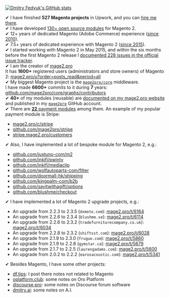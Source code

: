 [![Dmitry Fedyuk's GitHub stats](https://github-readme-stats.vercel.app/api?username=dmitry-fedyuk&show_icons=true&hide=stars&count_private=true)](https://github.com/anuraghazra/github-readme-stats)

✔ I have finished **527 Magento projects** in Upwork, and you can [hire me there](https://www.upwork.com/fl/mage2pro).  
✔ I have developed [130+ open source modules](https://github.com/topics/mage2pro) for Magento 2.  
✔ 12+ years of dedicated Magento (Adobe Commerce) experience ([since 2010](https://magento-forum.ru/user/1)).  
✔ 7.5+ years of dedicated experience with Magento 2 ([since 2015](https://mage2.pro/u/dmitry_fedyuk)).  
✔ I started working with Magento 2 in May 2015, and within the six months before the first Magento 2 release I [documented 228 issues in the official issue tracker](https://github.com/magento/magento2/issues?q=is%3Aissue+author%3Admitry-fedyuk+sort%3Acomments-desc).  
✔ I am the creator of [mage2.pro](https://mage2.pro)  
It has **1600+** registered users (administrators and store owners) of Magento 2: [mage2.pro/u?order=posts_read&period=all](https://mage2.pro/u?order=posts_read&period=all)  
✔ My biggest Magento project is the [`mage2pro/core`](https://github.com/mage2pro/core) middleware.  
I have made **6600+** commits to it during **7** years: [github.com/mage2pro/core/graphs/contributors](https://github.com/mage2pro/core/graphs/contributors)    
✔ **40+** of my modules (reusable) are [documented on my mage2.pro website](mage2.pro/c/extensions) and published in my [`mage2pro`](https://github.com/mage2pro) GitHub account.  
✔ There are [**22** payment modules](https://mage2.pro/tag/payment-extension) among them. 
An example of my popular payment module is Stripe:
- [mage2.pro/c/stripe](https://mage2.pro/c/stripe)
- [github.com/mage2pro/stripe](https://github.com/mage2pro/stripe)
- [stripe.mage2.pro/customers](https://stripe.mage2.pro/customers)

✔ Also, I have implemented a lot of bespoke module for Magento 2, e.g.:
- [github.com/justuno-com/m2](https://github.com/justuno-com/m2)
- [github.com/inkifi/pwinty](https://github.com/inkifi/pwinty)
- [github.com/inkifi/mediaclip](https://github.com/inkifi/mediaclip)
- [github.com/wolfautoparts-com/filter](https://github.com/wolfautoparts-com/filter)
- [github.com/doormall-hk/shipping](https://github.com/doormall-hk/shipping)
- [github.com/kingpalm-com/b2b](https://github.com/kingpalm-com/b2b)
- [github.com/sayitwithagift/options](https://github.com/sayitwithagift/options)
- [github.com/blushme/checkout](https://github.com/blushme/checkout)

✔ I have implemented a lot of Magento 2 upgrade projects, e.g.:
- An upgrade from 2.2.3 to 2.3.5 (`dxmoto.com`): [mage2.pro/t/6164](https://mage2.pro/t/6164)
- An upgrade from 2.2.6 to 2.3.4 (`blushme.se`): [mage2.pro/t/6114](https://mage2.pro/t/6114)
- An upgrade from 2.2.6 to 2.3.2 (`tradefurniturecompany.co.uk`): [mage2.pro/t/6034](https://mage2.pro/t/6034)
- An upgrade from 2.2.8 to 2.3.2 (`shiftsst.com`): [mage2.pro/t/6028](https://mage2.pro/t/6028)
- An upgrade from 2.1.9 to 2.3.0 (`frugue.com`): [mage2.pro/t/5860](https://mage2.pro/t/5860)
- An upgrade from 2.1.9 to 2.2.6 (`gymstar.ca`): [mage2.pro/t/5679](https://mage2.pro/t/5679)
- An upgrade from 2.1.7 to 2.2.5 (`laurengadams.com`): [mage2.pro/t/5600](https://mage2.pro/t/5600)
- An upgrade from 2.0.2 to 2.2.2 (`earosacoustic.com`): [mage2.pro/t/5341](https://mage2.pro/t/5341)

✔ Besides Magento, I have some other projects:
- [df.tips](https://df.tips): I post there notes not related to Magento
- [oplatform.club](https://oplatform.club): some notes on Oro Platform
- [discourse.pro](https://discourse.pro): some notes on Discourse forum software 
- [dmitry.ai](https://dmitry.ai): some notes on A.I.
